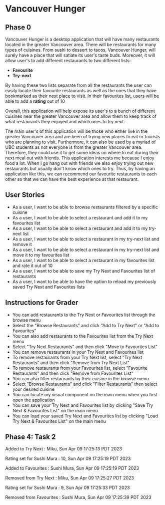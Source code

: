 # Vancouver  Hunger

## Phase 0

Vancouver Hunger is a desktop application that will have many restaurants located in the greater Vancouver area. There
will be restaurants for many types of cuisines. From sushi to dessert to tacos, Vancouver Hunger, will surely have a
place that will satiate its user's taste buds. Moreover, it will allow user's to add different restaurants to two
different lists:

- **Favourite**
- **Try-next**

By having these two lists separate from all the restaurants the user can easily locate their favourite restaurants as
well as the ones that they have bookmarked as their next place to visit. In their favourites list, users will be able 
to add a **rating** out of 10

Overall, this application will help expose its user's to a bunch of different cuisines near the greater Vancouver area
and allow them to keep track of what restaurants they enjoyed and which ones to try next.

The main user's of this application will be those who either live in the greater Vancouver area and are keen of trying
new places to eat or tourists who are planning to visit. Furthermore, it can also be used by a myriad of UBC students as
not everyone is from the greater Vancouver area. Therefore, they could use it to get some ideas on where to eat during
their next meal out with friends. This application interests me because I enjoy food a lot. When I go hang out with
friends we also enjoy trying out new restaurants but usually don't know which ones to try. Thus, by having an
application like this, we can recommend our favourite restaurants to each other so that we can have the best experience 
at that restaurant.

## User Stories

- As a user, I want to be able to browse restaurants filtered by a specific cuisine
- As a user, I want to be able to select a restaurant and add it to my favourites list
- As a user, I want to be able to select a restaurant and add it to my try-next list
- As a user, I want to be able to select a restaurant in my try-next list and remove it
- As a user, I want to be able to select a restaurant in my try-next list and move it to my favourites list
- As a user, I want to be able to select a restaurant in my favourites list and rate it out of 10
- As a user, I want to be able to save my Try Next and Favourites list of restaurants
- As a user, I want to be able to have the option to reload my previously saved Try Next and Favourites lists 

## Instructions for Grader

- You can add restaurants to the Try Next or Favourites list through the browse menu
- Select the "Browse Restaurants" and click "Add to Try Next" or "Add to Favourites"
- You can also add restaurants to the Favourites list from the Try Next menu
- Select "Try Next Restaurants" and then click "Move to Favourites List"
- You can remove restaurants in your Try Next and Favourites list
- To remove restaurants from your Try Next list, select "Try Next Restaurants" and then click "Remove from Try Next List"
- To remove restaurants from your Favourites list, select "Favourite Restaurants" and then click "Remove from Favourites List"
- You can also filter restaurants by their cuisine in the browse menu
- Select "Browse Restaurants" and click "Filter Restaurants" then select your desired cuisine
- You can locate my visual component on the main menu when you first open the application
- You can save your Try Next and Favourites list by clicking "Save Try Next & Favourites List" on the main menu
- You can load your saved Try Next and Favourites list by clicking "Load Try Next & Favourites List" on the main menu

## Phase 4: Task 2

Added to Try Next : Miku, Sun Apr 09 17:25:13 PDT 2023 

Rating set for Sushi Mura : 10, Sun Apr 09 17:25:19 PDT 2023

Added to Favourites : Sushi Mura, Sun Apr 09 17:25:19 PDT 2023

Removed from Try Next : Miku, Sun Apr 09 17:25:27 PDT 2023

Rating set for Sushi Mura : 9, Sun Apr 09 17:25:33 PDT 2023

Removed from Favourites : Sushi Mura, Sun Apr 09 17:25:39 PDT 2023